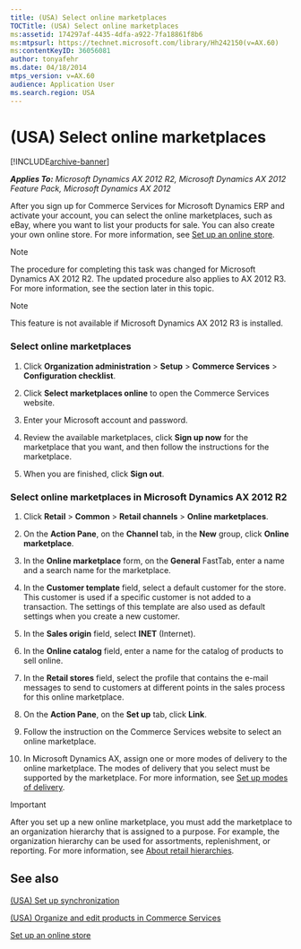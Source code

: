 ```yaml
---
title: (USA) Select online marketplaces
TOCTitle: (USA) Select online marketplaces
ms:assetid: 174297af-4435-4dfa-a922-7fa18861f8b6
ms:mtpsurl: https://technet.microsoft.com/library/Hh242150(v=AX.60)
ms:contentKeyID: 36056081
author: tonyafehr
ms.date: 04/18/2014
mtps_version: v=AX.60
audience: Application User
ms.search.region: USA
---
```


# (USA) Select online marketplaces 


[!INCLUDE[archive-banner](includes/archive-banner.md)]


_**Applies To:** Microsoft Dynamics AX 2012 R2, Microsoft Dynamics AX 2012 Feature Pack, Microsoft Dynamics AX 2012_

After you sign up for Commerce Services for Microsoft Dynamics ERP and activate your account, you can select the online marketplaces, such as eBay, where you want to list your products for sale. You can also create your own online store. For more information, see [Set up an online store](set-up-an-online-store.md).


> [!NOTE]
> <P>The procedure for completing this task was changed for Microsoft Dynamics AX 2012 R2. The updated procedure also applies to AX 2012 R3. For more information, see the section later in this topic.</P>




> [!NOTE]
> <P>This feature is not available if Microsoft Dynamics AX 2012 R3 is installed.</P>



### Select online marketplaces

1.  Click **Organization administration** \> **Setup** \> **Commerce Services** \> **Configuration checklist**.

2.  Click **Select marketplaces online** to open the Commerce Services website.

3.  Enter your Microsoft account and password.

4.  Review the available marketplaces, click **Sign up now** for the marketplace that you want, and then follow the instructions for the marketplace.

5.  When you are finished, click **Sign out**.

### Select online marketplaces in Microsoft Dynamics AX 2012 R2

1.  Click **Retail** \> **Common** \> **Retail channels** \> **Online marketplaces**.

2.  On the **Action Pane**, on the **Channel** tab, in the **New** group, click **Online marketplace**.

3.  In the **Online marketplace** form, on the **General** FastTab, enter a name and a search name for the marketplace.

4.  In the **Customer template** field, select a default customer for the store. This customer is used if a specific customer is not added to a transaction. The settings of this template are also used as default settings when you create a new customer.

5.  In the **Sales origin** field, select **INET** (Internet).

6.  In the **Online catalog** field, enter a name for the catalog of products to sell online.

7.  In the **Retail stores** field, select the profile that contains the e-mail messages to send to customers at different points in the sales process for this online marketplace.

8.  On the **Action Pane**, on the **Set up** tab, click **Link**.

9.  Follow the instruction on the Commerce Services website to select an online marketplace.

10. In Microsoft Dynamics AX, assign one or more modes of delivery to the online marketplace. The modes of delivery that you select must be supported by the marketplace. For more information, see [Set up modes of delivery](set-up-modes-of-delivery.md).


> [!IMPORTANT]
> <P>After you set up a new online marketplace, you must add the marketplace to an organization hierarchy that is assigned to a purpose. For example, the organization hierarchy can be used for assortments, replenishment, or reporting. For more information, see <A href="about-retail-hierarchies.md">About retail hierarchies</A>.</P>



## See also

[(USA) Set up synchronization](usa-set-up-synchronization.md)

[(USA) Organize and edit products in Commerce Services](usa-organize-and-edit-products-in-commerce-services.md)

[Set up an online store](set-up-an-online-store.md)

  


